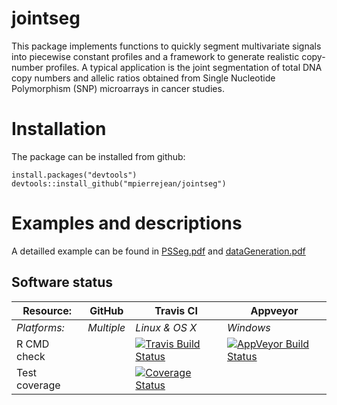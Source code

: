 # jointseg

This package implements functions to quickly segment multivariate signals into piecewise constant profiles and a framework to generate realistic copy-number profiles. A typical application is the joint segmentation of total DNA copy numbers and allelic ratios obtained from Single Nucleotide Polymorphism (SNP) microarrays in cancer studies.

# Installation

The package can be installed from github:

```{r, eval=FALSE}
install.packages("devtools")
devtools::install_github("mpierrejean/jointseg")
```

# Examples and descriptions
A detailled example can be found in [PSSeg.pdf](https://github.com/mpierrejean/jointseg/blob/master/vignettes/PSSeg.pdf) and [dataGeneration.pdf](https://github.com/mpierrejean/jointseg/blob/master/vignettes/dataGeneration.pdf)


## Software status

| Resource:     | GitHub        | Travis CI      | Appveyor         |
| ------------- | ------------------- | -------------- | ---------------- |
| _Platforms:_  | _Multiple_          | _Linux & OS X_ | _Windows_        |
| R CMD check  | | [![Travis Build Status](https://travis-ci.org/mpierrejean/jointseg.svg?branch=master)](https://travis-ci.org/mpierrejean/jointseg) | [![AppVeyor Build Status](https://ci.appveyor.com/api/projects/status/github/mpierrejean/jointseg?branch=master&svg=true)](https://ci.appveyor.com/project/mpierrejean/jointseg) |
| Test coverage | | <a href="https://codecov.io/gh/mpierrejean/jointseg"><img src="https://codecov.io/gh/mpierrejean/jointseg/branch/master/graph/badge.svg" alt="Coverage Status"/></a> | |
